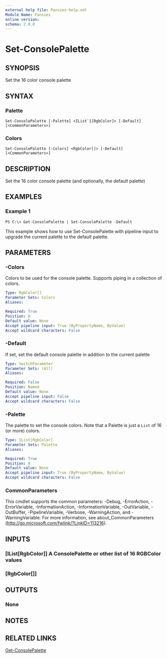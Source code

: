 ```yaml
---
external help file: Pansies-help.xml
Module Name: Pansies
online version:
schema: 2.0.0
---
```


# Set-ConsolePalette

## SYNOPSIS
Set the 16 color console palette

## SYNTAX

### Palette
```
Set-ConsolePalette [-Palette] <IList`1[RgbColor]> [-Default] [<CommonParameters>]
```

### Colors
```
Set-ConsolePalette [-Colors] <RgbColor[]> [-Default] [<CommonParameters>]
```

## DESCRIPTION
Set the 16 color console palette (and optionally, the default palette)

## EXAMPLES

### Example 1
```
PS C:\> Get-ConsolePalette | Set-ConsolePalette -Default
```

This example shows how to use Set-ConsolePalette with pipeline input to upgrade the current palette to the default palette.

## PARAMETERS

### -Colors
Colors to be used for the console palette. Supports piping in a collection of colors.

```yaml
Type: RgbColor[]
Parameter Sets: Colors
Aliases:

Required: True
Position: 0
Default value: None
Accept pipeline input: True (ByPropertyName, ByValue)
Accept wildcard characters: False
```

### -Default
If set, set the default console palette in addition to the current palette

```yaml
Type: SwitchParameter
Parameter Sets: (All)
Aliases:

Required: False
Position: Named
Default value: None
Accept pipeline input: False
Accept wildcard characters: False
```

### -Palette
The palette to set the console colors. Note that a Palette is just a `List` of 16 (or more) colors.

```yaml
Type: IList[RgbColor]
Parameter Sets: Palette
Aliases:

Required: True
Position: 0
Default value: None
Accept pipeline input: True (ByPropertyName, ByValue)
Accept wildcard characters: False
```

### CommonParameters
This cmdlet supports the common parameters: -Debug, -ErrorAction, -ErrorVariable, -InformationAction, -InformationVariable, -OutVariable, -OutBuffer, -PipelineVariable, -Verbose, -WarningAction, and -WarningVariable. For more information, see about_CommonParameters (http://go.microsoft.com/fwlink/?LinkID=113216).

## INPUTS

### [IList[RgbColor]] A ConsolePalette or other list of 16 RGBColor values

### [RgbColor[]]

## OUTPUTS

### None

## NOTES

## RELATED LINKS

[Get-ConsolePalette]()